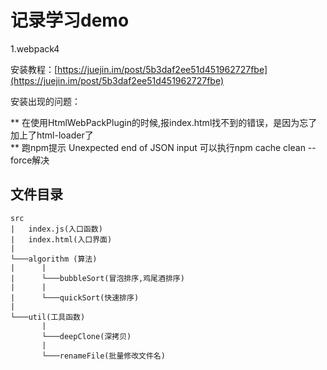 # 记录学习demo

1.webpack4 

安装教程：[https://juejin.im/post/5b3daf2ee51d451962727fbe](https://juejin.im/post/5b3daf2ee51d451962727fbe)

安装出现的问题：  

** 在使用HtmlWebPackPlugin的时候,报index.html找不到的错误，是因为忘了加上了html-loader了  
** 跑npm提示 Unexpected end of JSON input 可以执行npm cache clean --force解决

## 文件目录  
```
src
|   index.js(入口函数)
|   index.html(入口界面)
|  
└───algorithm (算法)  
|      |
|      └───bubbleSort(冒泡排序,鸡尾酒排序)
|      |
|      └───quickSort(快速排序)
|  
└───util(工具函数)
       |
       └───deepClone(深拷贝)
       |
       └───renameFile(批量修改文件名)